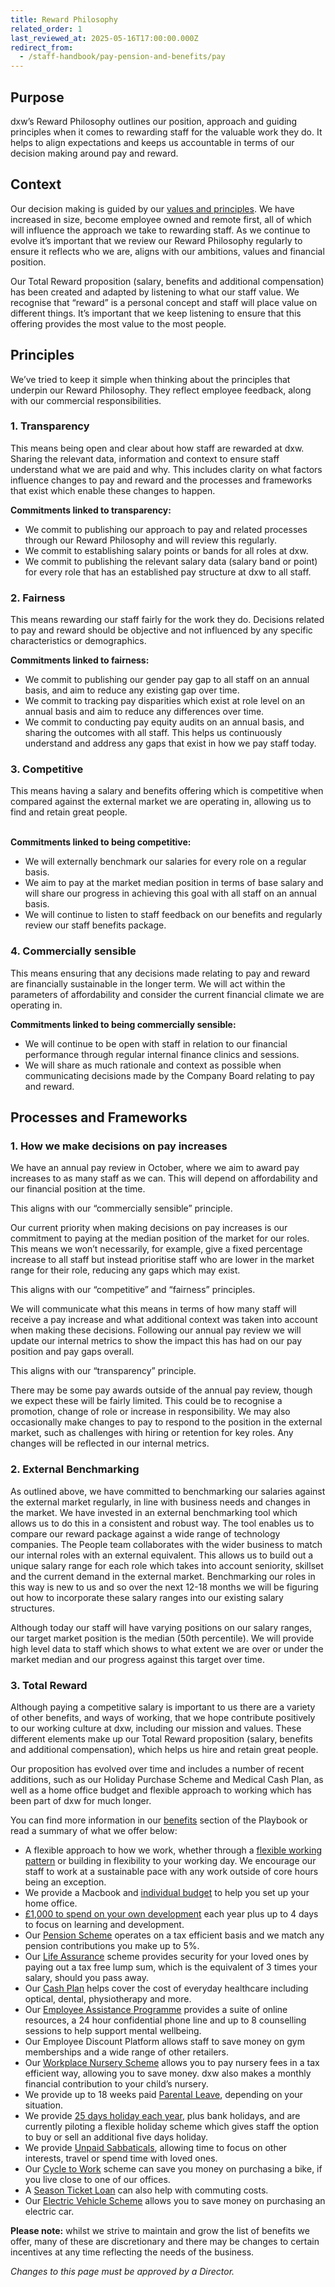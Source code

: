 ```yaml
---
title: Reward Philosophy
related_order: 1
last_reviewed_at: 2025-05-16T17:00:00.000Z
redirect_from:
  - /staff-handbook/pay-pension-and-benefits/pay
---
```

## Purpose

dxw’s Reward Philosophy outlines our position, approach and guiding principles when it comes to rewarding staff for the valuable work they do. It helps to align expectations and keeps us accountable in terms of our decision making around pay and reward.

## Context

Our decision making is guided by our [values and principles](https://playbook.dxw.com/about-us/our-mission-values-and-principles/). We have increased in size, become employee owned and remote first, all of which will influence the approach we take to rewarding staff. As we continue to evolve it’s important that we review our Reward Philosophy regularly to ensure it reflects who we are, aligns with our ambitions, values and financial position. 

Our Total Reward proposition (salary, benefits and additional compensation) has been created and adapted by listening to what our staff value. We recognise that “reward” is a personal concept and staff will place value on different things. It’s important that we keep listening to ensure that this offering provides the most value to the most people.

## Principles

We’ve tried to keep it simple when thinking about the principles that underpin our Reward Philosophy. They reflect employee feedback, along with our commercial responsibilities.

### 1. Transparency

This means being open and clear about how staff are rewarded at dxw. Sharing the relevant data, information and context to ensure staff understand what we are paid and why. This includes clarity on what factors influence changes to pay and reward and the processes and frameworks that exist which enable these changes to happen.

**Commitments linked to transparency:**

* We commit to publishing our approach to pay and related processes through our Reward Philosophy and will review this regularly. 
* We commit to establishing salary points or bands for all roles at dxw.
* We commit to publishing the relevant salary data (salary band or point) for every role that has an established pay structure at dxw to all staff. 

### 2. Fairness

This means rewarding our staff fairly for the work they do. Decisions related to pay and reward should be objective and not influenced by any specific characteristics or demographics.

**Commitments linked to fairness:**

* We commit to publishing our gender pay gap to all staff on an annual basis, and aim to reduce any existing gap over time.
* We commit to tracking pay disparities which exist at role level on an annual basis and aim to reduce any differences over time. 
* We commit to conducting pay equity audits on an annual basis, and sharing the outcomes with all staff. This helps us continuously understand and address any gaps that exist in how we pay staff today.

### 3. Competitive

This means having a salary and benefits offering which is competitive when compared against the external market we are operating in, allowing us to find and retain great people. 

**\
Commitments linked to being competitive:**

* We will externally benchmark our salaries for every role on a regular basis.
* We aim to pay at the market median position in terms of base salary and will share our progress in achieving this goal with all staff on an annual basis.
* We will continue to listen to staff feedback on our benefits and regularly review our staff benefits package.

### 4. Commercially sensible

This means ensuring that any decisions made relating to pay and reward are financially sustainable in the longer term. We will act within the parameters of affordability and consider the current financial climate we are operating in. 

**Commitments linked to being commercially sensible:**

* We will continue to be open with staff in relation to our financial performance through regular internal finance clinics and sessions.
* We will share as much rationale and context as possible when communicating decisions made by the Company Board relating to pay and reward.

## Processes and Frameworks

### 1. How we make decisions on pay increases

We have an annual pay review in October, where we aim to award pay increases to as many staff as we can. This will depend on affordability and our financial position at the time. 

This aligns with our “commercially sensible” principle. 

Our current priority when making decisions on pay increases is our commitment to paying at the median position of the market for our roles. This means we won’t necessarily, for example, give a fixed percentage increase to all staff but instead prioritise staff who are lower in the market range for their role, reducing any gaps which may exist.

This aligns with our “competitive” and “fairness” principles.

We will communicate what this means in terms of how many staff will receive a pay increase and what additional context was taken into account when making these decisions. Following our annual pay review we will update our internal metrics to show the impact this has had on our pay position and pay gaps overall.

This aligns with our “transparency” principle.

There may be some pay awards outside of the annual pay review, though we expect these will be fairly limited. This could be to recognise a promotion, change of role or increase in responsibility. We may also occasionally make changes to pay to respond to the position in the external market, such as challenges with hiring or retention for key roles. Any changes will be reflected in our internal metrics.

### 2. External Benchmarking

As outlined above, we have committed to benchmarking our salaries against the external market regularly, in line with business needs and changes in the market. We have invested in an external benchmarking tool which allows us to do this in a consistent and robust way. The tool enables us to compare our reward package against a wide range of technology companies. The People team collaborates with the wider business to match our internal roles with an external equivalent. This allows us to build out a unique salary range for each role which takes into account seniority, skillset and the current demand in the external market. Benchmarking our roles in this way is new to us and so over the next 12-18 months we will be figuring out how to incorporate these salary ranges into our existing salary structures.

Although today our staff will have varying positions on our salary ranges, our target market position is the median (50th percentile). We will provide high level data to staff which shows to what extent we are over or under the market median and our progress against this target over time. 

### 3. Total Reward

Although paying a competitive salary is important to us there are a variety of other benefits, and ways of working, that we hope contribute positively to our working culture at dxw, including our mission and values. These different elements make up our Total Reward proposition (salary, benefits and additional compensation), which helps us hire and retain great people. 

Our proposition has evolved over time and includes a number of recent additions, such as our Holiday Purchase Scheme and Medical Cash Plan, as well as a home office budget and flexible approach to working which has been part of dxw for much longer.

You can find more information in our [benefits](https://playbook.dxw.com/staff-handbook/pay-pension-and-benefits/benefits/) section of the Playbook or read a summary of what we offer below:

* A flexible approach to how we work, whether through a [flexible working pattern](https://playbook.dxw.com/staff-handbook/flexible-working/) or building in flexibility to your working day. We encourage our staff to work at a sustainable pace with any work outside of core hours being an exception.
* We provide a Macbook and [individual budget](https://playbook.dxw.com/staff-handbook/pay-pension-and-benefits/benefits/home-office-equipment/) to help you set up your home office. 
* [£1,000 to spend on your own development](https://playbook.dxw.com/staff-handbook/learning-and-development/how-to-use-your-learning-and-development-allowance/) each year plus up to 4 days to focus on learning and development.
* Our [Pension Scheme](https://playbook.dxw.com/staff-handbook/pay-pension-and-benefits/pension/) operates on a tax efficient basis and we match any pension contributions you make up to 5%.
* Our [Life Assurance](https://playbook.dxw.com/staff-handbook/pay-pension-and-benefits/benefits/life-assurance/) scheme provides security for your loved ones by paying out a tax free lump sum, which is the equivalent of 3 times your salary, should you pass away. 
* Our [Cash Plan](https://playbook.dxw.com/staff-handbook/pay-pension-and-benefits/benefits/cash-plan/) helps cover the cost of everyday healthcare including optical, dental, physiotherapy and more. 
* Our [Employee Assistance Programme](https://playbook.dxw.com/staff-handbook/pay-pension-and-benefits/benefits/employee-assistance-programme/) provides a suite of online resources, a 24 hour confidential phone line and up to 8 counselling sessions to help support mental wellbeing. 
* Our Employee Discount Platform allows staff to save money on gym memberships and a wide range of other retailers.
* Our [Workplace Nursery Scheme](https://playbook.dxw.com/staff-handbook/pay-pension-and-benefits/benefits/workplace-nursery/) allows you to pay nursery fees in a tax efficient way, allowing you to save money. dxw also makes a monthly financial contribution to your child’s nursery.
* We provide up to 18 weeks paid [Parental Leave](https://playbook.dxw.com/staff-handbook/policies-and-procedures/parental-leave-policy/), depending on your situation.
* We provide [25 days holiday each year](https://playbook.dxw.com/staff-handbook/leave/holiday/), plus bank holidays, and are currently piloting a flexible holiday scheme which gives staff the option to buy or sell an additional five days holiday. 
* We provide [Unpaid Sabbaticals](https://playbook.dxw.com/staff-handbook/leave/sabbatical-and-unpaid-leave/), allowing time to focus on other interests, travel or spend time with loved ones.
* Our [Cycle to Work](https://playbook.dxw.com/staff-handbook/pay-pension-and-benefits/benefits/cycle-to-work-scheme/) scheme can save you money on purchasing a bike, if you live close to one of our offices.
* A [Season Ticket Loan](https://playbook.dxw.com/staff-handbook/pay-pension-and-benefits/benefits/train-season-ticket-loan/) can also help with commuting costs.
* Our [Electric Vehicle Scheme](https://playbook.dxw.com/staff-handbook/pay-pension-and-benefits/benefits/electric-vehicle-scheme/) allows you to save money on purchasing an electric car.

**Please note:** whilst we strive to maintain and grow the list of benefits we offer, many of these are discretionary and there may be changes to certain incentives at any time reflecting the needs of the business. 

*Changes to this page must be approved by a Director.*
